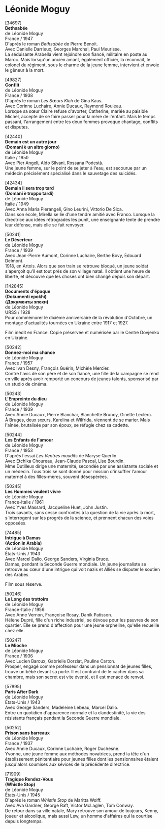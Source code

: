# Léonide Moguy

[34697]  
**Bethsabée**  
de Léonide Moguy  
France / 1947  
D'après le roman _Bethsabée_ de Pierre Benoit.  
Avec Danielle Darrieux, Georges Marchal, Paul Meurisse.  
La séduisante Arabella vient rejoindre son fiancé, militaire en poste au Maroc. Mais lorsqu'un ancien amant, également officier, la reconnaît, le colonel du régiment, sous le charme de la jeune femme, intervient et envoie le gêneur à la mort.

[49827]  
**Conflit**  
de Léonide Moguy  
France / 1938  
D'après le roman _Les Sœurs Kleh_ de Gina Kaus.  
Avec Corinne Luchaire, Annie Ducaux, Raymond Rouleau.  
Lorsque sa sœur Claire refuse d'avorter, Catherine, mariée au paisible Michel, accepte de se faire passer pour la mère de l'enfant. Mais le temps passant, l'arrangement entre les deux femmes provoque chantage, conflits et disputes.

[42440]  
**Demain est un autre jour**  
**(Domani è un altro giorno)**  
de Léonide Moguy  
Italie / 1950  
Avec Pier Angeli, Aldo Silvani, Rossana Podestà.  
Une jeune femme, sur le point de se jeter à l'eau, est secourue par un médecin précisément spécialisé dans le sauvetage des suicidés.

[42434]  
**Demain il sera trop tard**  
**(Domani è troppo tardi)**  
de Léonide Moguy  
Italie / 1949  
Avec Anna Maria Pierangeli, Gino Leurini, Vittorio De Sica.  
Dans son école, Mirella se lie d'une tendre amitié avec Franco. Lorsque la directrice aux idées rétrogrades les punit, une enseignante tente de prendre leur défense, mais elle se fait renvoyer.

[50241]  
**Le Déserteur**  
de Léonide Moguy  
France / 1939  
Avec Jean-Pierre Aumont, Corinne Luchaire, Berthe Bovy, Édouard Delmont.  
1918, en Artois. Alors que son train se retrouve bloqué, un jeune soldat s'aperçoit qu'il est tout près de son village natal. Il obtient une heure de liberté, et découvre que les choses ont bien changé depuis son départ.

[142845]  
**Documents d'époque**  
**(Dokumenti epokhi)**  
**(Документы эпохи)**  
de Léonide Moguy  
URSS / 1928  
Pour commémorer le dixième anniversaire de la révolution d'Octobre, un montage d'actualités tournées en Ukraine entre 1917 et 1927.

Film inédit en France. Copie préservée et numérisée par le Centre Dovjenko en Ukraine.

[50242]  
**Donnez-moi ma chance**  
de Léonide Moguy  
France / 1957  
Avec Ivan Desny, François Guérin, Michèle Mercier.  
Contre l'avis de son père et de son fiancé, une fille de la campagne se rend en ville après avoir remporté un concours de jeunes talents, sponsorisé par un studio de cinéma.

[50243]  
**L'Empreinte du dieu**  
de Léonide Moguy  
France / 1939  
Avec Annie Ducaux, Pierre Blanchar, Blanchette Brunoy, Ginette Leclerc.  
À Bruges, deux sœurs, Karelina et Wilfrida, viennent de se marier. Mais l'aînée, brutalisée par son époux, se réfugie chez sa cadette.

[50244]  
**Les Enfants de l'amour**  
de Léonide Moguy  
France / 1953  
D'après l'essai _Les Ventres maudits_ de Maryse Querlin.  
Avec Etchika Choureau, Jean-Claude Pascal, Lise Bourdin.  
Mme Dutilleux dirige une maternité, secondée par une assistante sociale et un médecin. Tous trois se sont donné pour mission d'insuffler l'amour maternel à des filles-mères, souvent désespérées.

[50245]  
**Les Hommes veulent vivre**  
de Léonide Moguy  
France-Italie / 1961  
Avec Yves Massard, Jacqueline Huet, John Justin.  
Trois savants, sans cesse confrontés à la question de la vie après la mort, s'interrogent sur les progrès de la science, et prennent chacun des voies opposées.

[74485]  
**Intrigue à Damas**  
**(Action in Arabia)**  
de Léonide Moguy  
États-Unis / 1943  
Avec Marcel Dalio, George Sanders, Virginia Bruce.  
Damas, pendant la Seconde Guerre mondiale. Un jeune journaliste se retrouve au cœur d'une intrigue qui voit nazis et Alliés se disputer le soutien des Arabes.

Film sous réserve.

[50246]  
**Le Long des trottoirs**  
de Léonide Moguy  
France-Italie / 1956  
Avec Anne Vernon, Françoise Rosay, Danik Patisson.  
Hélène Dupré, fille d'un riche industriel, se dévoue pour les pauvres de son quartier. Elle se prend d'affection pour une jeune orpheline, qu'elle recueille chez elle.

[50247]  
**Le Mioche**  
de Léonide Moguy  
France / 1936  
Avec Lucien Baroux, Gabrielle Dorziat, Pauline Carton.  
Prosper, engagé comme professeur dans un pensionnat de jeunes filles, trouve un bébé devant sa porte. Il est contraint de le cacher dans sa chambre, mais son secret est vite éventé, et il est menacé de renvoi.

[57895]  
**Paris After Dark**  
de Léonide Moguy  
États-Unis / 1943  
Avec George Sanders, Madeleine Lebeau, Marcel Dalio.  
Entre un quotidien d'apparence normale et la clandestinité, la vie des résistants français pendant la Seconde Guerre mondiale.

[50252]  
**Prison sans barreaux**  
de Léonide Moguy  
France / 1937  
Avec Annie Ducaux, Corinne Luchaire, Roger Duchesne.  
Yvonne, une jeune femme aux méthodes novatrices, prend la tête d'un établissement pénitentiaire pour jeunes filles dont les pensionnaires étaient jusqu'alors soumises aux sévices de la précédente directrice.

[71909]  
**Tragique Rendez-Vous**  
**(Whistle Stop)**  
de Léonide Moguy  
États-Unis / 1945  
D'après le roman _Whistle Stop_ de Maritta Wolff.  
Avec Ava Gardner, George Raft, Victor McLaglen, Tom Conway.  
De retour dans sa ville natale, Mary retrouve son amour de toujours, Kenny, joueur et alcoolique, mais aussi Lew, un homme d'affaires qui la courtise depuis longtemps.

